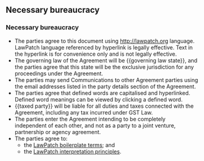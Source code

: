 ## Necessary bureaucracy

### Necessary bureaucracy

- The parties agree to this document using http://lawpatch.org language.  LawPatch language referenced by hyperlink is legally effective. Text in the hyperlink is for convenience only and is not legally effective.
- The governing law of the Agreement will be {{governing law state}}, and the parties agree that this state will be the exclusive jurisdiction for any proceedings under the Agreement.
- The parties may send Communications to other Agreement parties using the email addresses listed in the party details section of the Agreement.
- The parties agree that defined words are capitalised and hyperlinked.  Defined word meanings can be viewed by clicking a defined word.
- {{taxed party}} will be liable for all duties and taxes connected with the Agreement, including any tax incurred under GST Law.
- The parties enter the Agreement intending to be completely independent of each other, and not as a party to a joint venture, partnership or agency agreement.
- The parties agree to:
	- the [LawPatch boilerplate terms](https://github.com/lawpatch/au-boilerplate/blob/d545ba84041a348f504b1866301716805b641455/sensible-boilerplate.md); and
	- the [LawPatch interpretation principles](https://github.com/lawpatch/au-interpretation/blob/84139bfbd5c3580bb215acf2435f6c2a4a608aae/au-interpretation.md).
